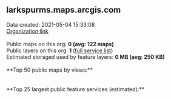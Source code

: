 <h2>larkspurms.maps.arcgis.com</h2> Data created: 2021-05-04 15:33:08 <br /><a target='new' href='https://larkspurms.maps.arcgis.com'>Organization link</a><br /><br />Public maps on this org: <b>0 (avg: 122 maps)</b><br />Public layers on this org: <b>1 </b>(<a target='new' href='https://services.arcgis.com/3fs4WdmzzXVrOOGh/ArcGIS/rest/services'>full service list</a>)<br />Estimated storaged used by feature layers: <b>0 MB (avg: 250 KB)</b><br /><br />**Top 50 public maps by views:**<br /><br /><br />**Top 25 largest public feature services (estimated):**<br />